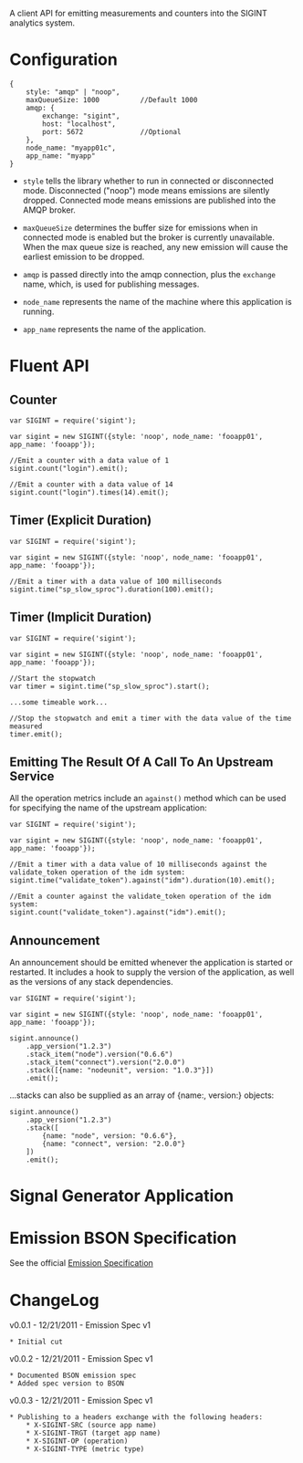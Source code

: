 A client API for emitting measurements and counters into the SIGINT analytics system.

Configuration
=============
	{
		style: "amqp" | "noop",
		maxQueueSize: 1000			//Default 1000
		amqp: {
			exchange: "sigint",
			host: "localhost",
			port: 5672				//Optional
		},
		node_name: "myapp01c",
		app_name: "myapp"
	}

*	`style` tells the library whether to run in connected or disconnected mode. Disconnected ("noop") mode means emissions are silently dropped.  Connected mode means emissions are published into the AMQP broker.

* `maxQueueSize` determines the buffer size for emissions when in connected mode is enabled but the broker is currently unavailable.  When the max queue size is reached, any new emission will cause the earliest emission to be dropped.

* `amqp` is passed directly into the amqp connection, plus the `exchange` name, which, is used for publishing messages.

* `node_name` represents the name of the machine where this application is running.

* `app_name` represents the name of the application.

Fluent API
==========

Counter
-------
	var SIGINT = require('sigint');

	var sigint = new SIGINT({style: 'noop', node_name: 'fooapp01', app_name: 'fooapp'});

	//Emit a counter with a data value of 1
	sigint.count("login").emit();

	//Emit a counter with a data value of 14
	sigint.count("login").times(14).emit();


Timer (Explicit Duration)
-------------------------
	var SIGINT = require('sigint');

	var sigint = new SIGINT({style: 'noop', node_name: 'fooapp01', app_name: 'fooapp'});

	//Emit a timer with a data value of 100 milliseconds
	sigint.time("sp_slow_sproc").duration(100).emit();


Timer (Implicit Duration)
-------------------------
	var SIGINT = require('sigint');

	var sigint = new SIGINT({style: 'noop', node_name: 'fooapp01', app_name: 'fooapp'});

	//Start the stopwatch
	var timer = sigint.time("sp_slow_sproc").start();

	...some timeable work...
	
	//Stop the stopwatch and emit a timer with the data value of the time measured
	timer.emit(); 

Emitting The Result Of A Call To An Upstream Service
----------------------------------------------------
All the operation metrics include an `against()` method which can be used for specifying the name of the upstream application:

	var SIGINT = require('sigint');

	var sigint = new SIGINT({style: 'noop', node_name: 'fooapp01', app_name: 'fooapp'});

	//Emit a timer with a data value of 10 milliseconds against the validate_token operation of the idm system:
	sigint.time("validate_token").against("idm").duration(10).emit();
	
	//Emit a counter against the validate_token operation of the idm system:
	sigint.count("validate_token").against("idm").emit();

Announcement
------------
An announcement should be emitted whenever the application is started or restarted.  It includes a hook to supply the version of the application, as well as the versions of any stack dependencies.

	var SIGINT = require('sigint');

	var sigint = new SIGINT({style: 'noop', node_name: 'fooapp01', app_name: 'fooapp'});

	sigint.announce()
		.app_version("1.2.3")
		.stack_item("node").version("0.6.6")
		.stack_item("connect").version("2.0.0")
		.stack([{name: "nodeunit", version: "1.0.3"}])
		.emit();

...stacks can also be supplied as an array of {name:, version:} objects:

	sigint.announce()
		.app_version("1.2.3")
		.stack([
			{name: "node", version: "0.6.6"},
			{name: "connect", version: "2.0.0"}
		])
		.emit();

Signal Generator Application
============================


Emission BSON Specification
===========================
See the official [Emission Specification](emission_spec.html)

ChangeLog
=========

v0.0.1 - 12/21/2011 - Emission Spec v1
	
	* Initial cut

v0.0.2 - 12/21/2011 - Emission Spec v1

	* Documented BSON emission spec
	* Added spec version to BSON

v0.0.3 - 12/21/2011 - Emission Spec v1

	* Publishing to a headers exchange with the following headers:
		* X-SIGINT-SRC (source app name)
		* X-SIGINT-TRGT (target app name)
		* X-SIGINT-OP (operation)
		* X-SIGINT-TYPE (metric type)
